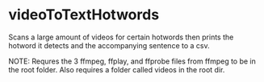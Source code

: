 # videoToTextHotwords
Scans a large amount of videos for certain hotwords then prints the hotword it detects and the accompanying sentence to a csv.

NOTE: Requres the 3 ffmpeg, ffplay, and ffprobe files from ffmpeg to be in the root folder. Also requires a folder called videos in the root dir.
